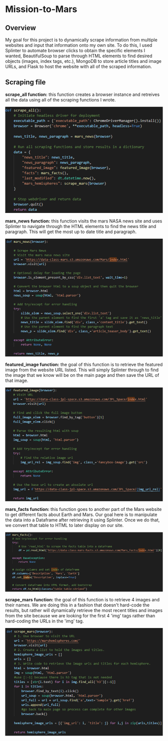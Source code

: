 # Mission-to-Mars

## Overview
My goal for this project is to dynamically scrape information from multiple websites and input that information onto my own site. To do this, I used Splinter to automate browser clicks to obtain the specific elements I wanted, BeautifulSoup to parse through HTML elements to find desired objects (images, index tags, etc.), MongoDB to store article titles and image URLs,  and Flask to host the website with all of the scraped information.

## Scraping file

**scrape_all function:** this function creates a browser instance and retreives all the data using all of the scraping functions I wrote.

![](https://github.com/mooshak21/Mission-to-Mars/blob/main/Resources/scrape_all.png)

**mars_news function:** this function visits the mars NASA news site and uses Splinter to navigate through the HTML elements to find the news title and paragraph. This will get the most up to date title and paragraph. 

![](https://github.com/mooshak21/Mission-to-Mars/blob/main/Resources/mars_news.png)

**featured_image function:** the goal of this function is to retrieve the featured image from the website URL listed. This will simply Splinter through to find the image that we know will be on the main page and then save the URL of that image.

![](https://github.com/mooshak21/Mission-to-Mars/blob/main/Resources/featured_image.png)

**mars_facts function:** this function goes to another part of the Mars website to get different facts about Earth and Mars. Our goal here is to manipulate the data into a Dataframe after retrieving it using Splinter. Once we do that, we convert that table to HTML to later display on our site. 

![](https://github.com/mooshak21/Mission-to-Mars/blob/main/Resources/mars_facts.png)

**scrape_mars function:** the goal of this function is to retrieve 4 images and their names. We are doing this in a fashion that doesn't hard-code the results, but rather will dynamically retrieve the most recent titles and images from the site because we are looking for the first 4 'img' tags rather than hard-coding the URLs in the 'img' tag. 

![](https://github.com/mooshak21/Mission-to-Mars/blob/main/Resources/scrape_mars.png)
